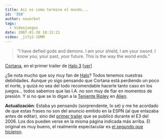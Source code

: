 ```yaml
---
title: Así es como termina el mundo...
id: '358'
author: neverbot
tags:
  - Videojuegos
date: 2007-01-30 18:13:21
video: _jz7y2-1DMM
---
```


> "I have defied gods and demons. I am your shield, I am your sword. I know you; your past, your future. This is the way the world ends."

[Cortana](http://en.wikipedia.org/wiki/Cortana), en el primer trailer de [Halo 3](http://en.wikipedia.org/wiki/Halo_3) \[[ver](http://www.xbox.com/en-GB/halo3/)\]

¿Se nota mucho que soy muy fan de [Halo](http://en.wikipedia.org/wiki/Halo_%28video_game_series%29)? Todos tenemos nuestras debilidades. Aunque yo sigo pensando que Cortana está perdiendo un poco el norte, y quizá no sea del todo recomendable hacerle tanto caso en los juegos... todos sabemos que las I.A. no son muy de fiar en momentos de presión. Y si no que se lo digan a la [Teniente Ripley](http://en.wikipedia.org/wiki/Ellen_Ripley) en [Alien](http://en.wikipedia.org/wiki/Alien_%28film%29).

**Actualización**: Estaba yo pensando (sorprendente, lo sé) y me he acordado de que estas frases no son del anuncio emitido en la ESPN (al que enlazaba antes de editar), sino del [primer trailer](http://en.wikipedia.org/wiki/Halo_3#E3_2006_trailer) que se publicó durante el E3 del 2006. Los dos pueden verse en la misma página indicada más arriba. El original es muy bueno, el realmente espectacular es [el segundo que hicieron](http://en.wikipedia.org/wiki/Halo_3#ESPN_TV_advertisement).